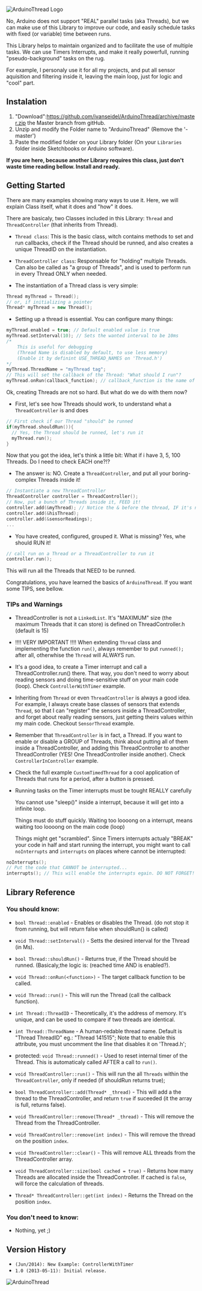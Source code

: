 ![ArduinoThread Logo](https://raw.githubusercontent.com/ivanseidel/ArduinoThread/master/images/ArduinoThread.png)

No, Arduino does not support "REAL" parallel tasks (aka Threads), but we can make use of this Library to
improve our code, and easily schedule tasks with fixed (or variable) time between runs.

This Library helps to maintain organized and to facilitate the use of multiple tasks. We can
use Timers Interrupts, and make it really powerfull, running "pseudo-background" tasks on the rug.

For example, I personaly use it for all my projects, and put all sensor aquisition and
filtering inside it, leaving the main loop, just for logic and "cool" part.

## Instalation

1. "Download":https://github.com/ivanseidel/ArduinoThread/archive/master.zip the Master branch from gitHub.
2. Unzip and modify the Folder name to "ArduinoThread" (Remove the '-master')
3. Paste the modified folder on your Library folder (On your `Libraries` folder inside Sketchbooks or Arduino software).

**If you are here, because another Library requires this class, just don't waste time reading bellow. Install and ready.**


## Getting Started

There are many examples showing many ways to use it. Here, we will explain Class itself,
what it does and "how" it does.

There are basicaly, two Classes included in this Library:
`Thread` and `ThreadController` (that inherits from Thread).

- `Thread class`: This is the basic class, witch contains methods to set and run callbacks,
  check if the Thread should be runned, and also creates a unique ThreadID on the instantiation.

- `ThreadController class`: Responsable for "holding" multiple Threads. Can also be called
  as "a group of Threads", and is used to perform run in every Thread ONLY when needed.

* The instantiation of a Thread class is very simple:

```c++
Thread myThread = Thread();
// or, if initializing a pointer
Thread* myThread = new Thread();
```


* Setting up a thread is essential. You can configure many things:

```c++
myThread.enabled = true; // Default enabled value is true
myThread.setInterval(10); // Sets the wanted interval to be 10ms
/*
	This is useful for debugging
	(Thread Name is disabled by default, to use less memory)
	(Enable it by definint USE_THREAD_NAMES on 'Thread.h')
*/
myThread.ThreadName = "myThread tag";
// This will set the callback of the Thread: "What should I run"?
myThread.onRun(callback_function); // callback_function is the name of the function
```

Ok, creating Threads are not so hard. But what do we do with them now?

* First, let's see how Threads should work, to understand what a `ThreadController` is and does

```c++
// First check if our Thread "should" be runned
if(myThread.shouldRun()){
  // Yes, the Thread should be runned, let's run it
  myThread.run();
}
```

Now that you got the idea, let's think a little bit: What if i have 3, 5, 100 Threads. Do I need to check EACH one?!?

* The answer is: NO. Create a `ThreadController`, and put all your boring-complex Threads inside it!

```c++
// Instantiate a new ThreadController
ThreadController controller = ThreadController();
// Now, put a bunch of Threads inside it, FEED it!
controller.add(&myThread); // Notice the & before the thread, IF it's not instantied as a pointer.
controller.add(&hisThread);
controller.add(&sensorReadings);
...
```

* You have created, configured, grouped it. What is missing? Yes, whe should RUN it!

```c++
// call run on a Thread or a ThreadController to run it
controller.run();
```

This will run all the Threads that NEED to be runned.

Congratulations, you have learned the basics of `ArduinoThread`. If you want some TIPS, see bellow.


### TIPs and Warnings

* ThreadController is not a `LinkedList`. It's "MAXIMUM" size (the maximum Threads that it can
  store) is defined on ThreadController.h (default is 15)

* !!!! VERY IMPORTANT !!!! When extending `Thread` class and implementing the function
  `run()`, always remember to put `runned();` after all, otherwhise the `Thread` will ALWAYS run.

* It's a good idea, to create a Timer interrupt and call a ThreadController.run() there.
That way, you don't need to worry about reading sensors and doing time-sensitive stuff
on your main code (loop). Check `ControllerWithTimer` example.

* Inheriting from `Thread` or even `ThreadController` is always a good idea.
For example, I always create base classes of sensors that extends `Thread`,
so that I can "register" the sensors inside a ThreadController, and forget
about really reading sensors, just getting theirs values within my main code.
Checkout `SensorThread` example.

* Remember that `ThreadController` is in fact, a Thread. If you want to enable
or disable a GROUP of Threads, think about putting all of them inside a ThreadController,
and adding this ThreadController to another ThreadController (YES! One ThreadController 
inside another). Check `ControllerInController` example.

* Check the full example `CustomTimedThread` for a cool application of Threads that runs
for a period, after a button is pressed.

* Running tasks on the Timer interrupts must be tought REALLY carefully
  
  You cannot use "sleep()" inside a interrupt, because it will get into a infinite loop.
  
  Things must do stuff quickly. Waiting too loooong on a interrupt, means waiting too
  loooong on the main code (loop)

  Things might get "scrambled". Since Timers interrupts actualy "BREAK" your code in half
  and start running the interrupt, you might want to call `noInterrupts` and `interrupts`
  on places where cannot be interrupted:

```c++
noInterrupts();
// Put the code that CANNOT be interrupted...
interrupts(); // This will enable the interrupts egain. DO NOT FORGET!
```


## Library Reference

### You should know:

- `bool Thread::enabled` - Enables or disables the Thread. (do not stop it from running, but will
  return false when shouldRun() is called)
- `void Thread::setInterval()` - Setts the desired interval for the Thread (in Ms).
- `bool Thread::shouldRun()` - Returns true, if the Thread should be runned.
  (Basicaly,the logic is: (reached time AND is enabled?).
- `void Thread::onRun(<function>)` - The target callback function to be called.
- `void Thread::run()` - This will run the Thread (call the callback function).
- `int Thread::ThreadID` - Theoretically, it's the address of memory. It's unique, and can
  be used to compare if two threads are identical.
- `int Thread::ThreadName` - A human-redable thread name. Default is "Thread ThreadID"
  eg.: "Thread 141515"; Note that to enable this attribute, you must uncomment the line that disables it on 'Thread.h';
- protected: `void Thread::runned()` - Used to reset internal timer of the Thread.
  This is automaticaly called AFTER a call to `run()`.


- `void ThreadController::run()` - This will run the all `Threads` within the `ThreadController`,
  only if needed (if shouldRun returns true);
- `bool ThreadController::add(Thread* _thread)` - This will add a the thread to the ThreadController,
  and return `true` if suceeded (it the array is full, returns false).
- `void ThreadController::remove(Thread* _thread)` - This will remove the Thread from the ThreadController.
- `void ThreadController::remove(int index)` - This will remove the thread on the position `index`.
- `void ThreadController::clear()` - This will remove ALL threads from the ThreadController array.
- `void ThreadController::size(bool cached = true)` - Returns how many Threads are allocated
  inside the ThreadController. If cached is `false`, will force the calculation of threads.
- `Thread* ThreadController::get(int index)` - Returns the Thread on the position `index`.

### You don't need to know:
- Nothing, yet ;)

## Version History

* `(Jun/2014): New Example: ControllerWithTimer`
* `1.0 (2013-05-11): Initial release.`

![ArduinoThread](https://d2weczhvl823v0.cloudfront.net/ivanseidel/ArduinoThread/trend.png)
